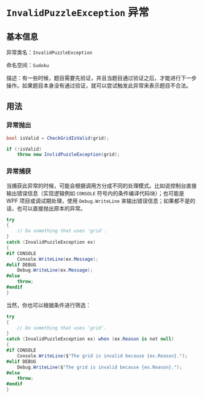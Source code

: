 ﻿# `InvalidPuzzleException` 异常
## 基本信息

异常类名：`InvalidPuzzleException`

命名空间：`Sudoku`

描述：有一些时候，题目需要先验证，并且当题目通过验证之后，才能进行下一步操作。如果题目本身没有通过验证，就可以尝试触发此异常来表示题目不合法。

## 用法

### 异常抛出

```csharp
bool isValid = CheckGridIsValid(grid);

if (!isValid)
    throw new InvlidPuzzleException(grid);
```

### 异常捕获

当捕获此异常的时候，可能会根据调用方分成不同的处理模式。比如说控制台直接输出错误信息（实现逻辑例如 `CONSOLE` 符号内的条件编译代码块）；也可能是 WPF 项目或调试期处理，使用 `Debug.WriteLine` 来输出错误信息；如果都不是的话，也可以直接抛出原本的异常。

```csharp
try
{
    // Do something that uses 'grid'.
}
catch (InvalidPuzzleException ex)
{
#if CONSOLE
    Console.WriteLine(ex.Message);
#elif DEBUG
    Debug.WriteLine(ex.Message);
#else
    throw;
#endif
}
```

当然，你也可以根据条件进行筛选：

```csharp
try
{
    // Do something that uses 'grid'.
}
catch (InvalidPuzzleException ex) when (ex.Reason is not null)
{
#if CONSOLE
    Console.WriteLine($"The grid is invalid because {ex.Reason}.");
#elif DEBUG
    Debug.WriteLine($"The grid is invalid because {ex.Reason}.");
#else
    throw;
#endif
}
```